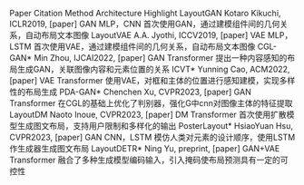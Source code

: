  Paper	Citation	Method	Architecture	Highlight
LayoutGAN  	Kotaro Kikuchi, ICLR2019, [paper]	GAN	MLP，CNN	首次使用GAN，通过建模组件间的几何关系，自动布局文本图像
LayoutVAE   	A.A. Jyothi, ICCV2019, [paper]	VAE	MLP，LSTM	首次使用VAE，通过建模组件间的几何关系，自动布局文本图像
CGL-GAN*   	Min Zhou, IJCAI2022, [paper]	GAN 	Transformer	提出一种内容感知的布局生成GAN，关联图像内容和元素位置的关系
ICVT*           	Yunning Cao, ACM2022, [paper]	VAE	Transformer	使用VAE，对框和主体的位置进行感知建模，实现多样性的布局生成
 PDA-GAN*    	Chenchen Xu, CVPR2023, [paper]	GAN	Transformer	在CGL的基础上优化了判别器，强化G中cnn对图像主体的特征提取
 LayoutDM   	Naoto Inoue, CVPR2023, [paper]	DM	Transformer	首次使用扩散模型生成图文布局，支持用户限制和多样化的输出
 PosterLayout*      	HsiaoYuan Hsu, CVPR2023, [paper]	GAN 	CNN，LSTM	模仿人类对元素的设计顺序，使用LSTM作生成器生成图文布局
LayoutDETR*	Ning Yu, preprint, [paper]	GAN+VAE	Transformer	融合了多种生成模型编码输入，引入掩码使布局预测具有一定的可控性

